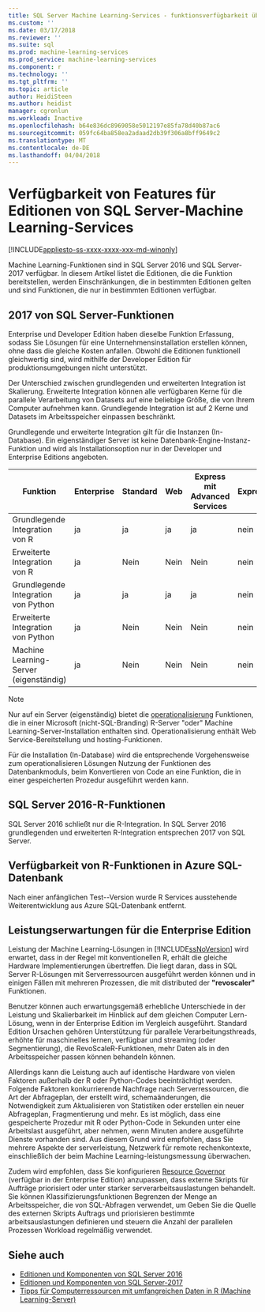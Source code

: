 ```yaml
---
title: SQL Server Machine Learning-Services - funktionsverfügbarkeit über Editionen | Microsoft Docs
ms.custom: ''
ms.date: 03/17/2018
ms.reviewer: ''
ms.suite: sql
ms.prod: machine-learning-services
ms.prod_service: machine-learning-services
ms.component: r
ms.technology: ''
ms.tgt_pltfrm: ''
ms.topic: article
author: HeidiSteen
ms.author: heidist
manager: cgronlun
ms.workload: Inactive
ms.openlocfilehash: b64e836dc8969058e5012197e85fa78d40b87ac6
ms.sourcegitcommit: 059fc64ba858ea2adaad2db39f306a8bff9649c2
ms.translationtype: MT
ms.contentlocale: de-DE
ms.lasthandoff: 04/04/2018
---
```

# <a name="feature-availability-across-editions-of-sql-server-machine-learning-services"></a>Verfügbarkeit von Features für Editionen von SQL Server-Machine Learning-Services
[!INCLUDE[appliesto-ss-xxxx-xxxx-xxx-md-winonly](../../includes/appliesto-ss-xxxx-xxxx-xxx-md-winonly.md)]
 
 Machine Learning-Funktionen sind in SQL Server 2016 und SQL Server-2017 verfügbar. In diesem Artikel listet die Editionen, die die Funktion bereitstellen, werden Einschränkungen, die in bestimmten Editionen gelten und sind Funktionen, die nur in bestimmten Editionen verfügbar.


## <a name="sql-server-2017-features"></a>2017 von SQL Server-Funktionen

Enterprise und Developer Edition haben dieselbe Funktion Erfassung, sodass Sie Lösungen für eine Unternehmensinstallation erstellen können, ohne dass die gleiche Kosten anfallen. Obwohl die Editionen funktionell gleichwertig sind, wird mithilfe der Developer Edition für produktionsumgebungen nicht unterstützt.

Der Unterschied zwischen grundlegenden und erweiterten Integration ist Skalierung. Erweiterte Integration können alle verfügbaren Kerne für die parallele Verarbeitung von Datasets auf eine beliebige Größe, die von Ihrem Computer aufnehmen kann. Grundlegende Integration ist auf 2 Kerne und Datasets im Arbeitsspeicher einpassen beschränkt. 

Grundlegende und erweiterte Integration gilt für die Instanzen (In-Database). Ein eigenständiger Server ist keine Datenbank-Engine-Instanz-Funktion und wird als Installationsoption nur in der Developer und Enterprise Editions angeboten.

|Funktion|Enterprise|Standard|Web|Express mit Advanced Services|Express 
|-------------|----------------|--------------|---------|------------------------------------|------------------------|  
|Grundlegende Integration von R|ja|ja|ja|ja|nein|   
|Erweiterte Integration von R|ja|Nein|Nein|Nein|nein| 
|Grundlegende Integration von Python|ja|ja|ja|ja|nein|
|Erweiterte Integration von Python|ja|Nein|Nein|Nein|nein| 
|Machine Learning-Server (eigenständig)|ja|Nein|Nein|Nein|nein|   

 > [!NOTE]
 > Nur auf ein Server (eigenständig) bietet die [operationalisierung](https://docs.microsoft.com/machine-learning-server/what-is-operationalization) Funktionen, die in einer Microsoft (nicht-SQL-Branding) R-Server "oder" Machine Learning-Server-Installation enthalten sind. Operationalisierung enthält Web Service-Bereitstellung und hosting-Funktionen.
>
> Für die Installation (In-Database) wird die entsprechende Vorgehensweise zum operationalisieren Lösungen Nutzung der Funktionen des Datenbankmoduls, beim Konvertieren von Code an eine Funktion, die in einer gespeicherten Prozedur ausgeführt werden kann.


## <a name="sql-server-2016-r-features"></a>SQL Server 2016-R-Funktionen

SQL Server 2016 schließt nur die R-Integration. In SQL Server 2016 grundlegenden und erweiterten R-Integration entsprechen 2017 von SQL Server.

## <a name="r-feature-availability-in-azure-sql-database"></a>Verfügbarkeit von R-Funktionen in Azure SQL-Datenbank
  
Nach einer anfänglichen Test--Version wurde R Services ausstehende Weiterentwicklung aus Azure SQL-Datenbank entfernt. 

## <a name="performance-expectations-for-enterprise-edition"></a>Leistungserwartungen für die Enterprise Edition

Leistung der Machine Learning-Lösungen in [!INCLUDE[ssNoVersion](../../includes/ssnoversion-md.md)] wird erwartet, dass in der Regel mit konventionellen R, erhält die gleiche Hardware Implementierungen übertreffen. Die liegt daran, dass in SQL Server R-Lösungen mit Serverressourcen ausgeführt werden können und in einigen Fällen mit mehreren Prozessen, die mit distributed der **"revoscaler"** Funktionen. 

Benutzer können auch erwartungsgemäß erhebliche Unterschiede in der Leistung und Skalierbarkeit im Hinblick auf dem gleichen Computer Lern-Lösung, wenn in der Enterprise Edition im Vergleich ausgeführt. Standard Edition Ursachen gehören Unterstützung für parallele Verarbeitungsthreads, erhöhte für maschinelles lernen, verfügbar und streaming (oder Segmentierung), die RevoScaleR-Funktionen, mehr Daten als in den Arbeitsspeicher passen können behandeln können. 

Allerdings kann die Leistung auch auf identische Hardware von vielen Faktoren außerhalb der R oder Python-Codes beeinträchtigt werden. Folgende Faktoren konkurrierende Nachfrage nach Serverressourcen, die Art der Abfrageplan, der erstellt wird, schemaänderungen, die Notwendigkeit zum Aktualisieren von Statistiken oder erstellen ein neuer Abfrageplan, Fragmentierung und mehr. Es ist möglich, dass eine gespeicherte Prozedur mit R oder Python-Code in Sekunden unter eine Arbeitslast ausgeführt, aber nehmen, wenn Minuten andere ausgeführte Dienste vorhanden sind.  Aus diesem Grund wird empfohlen, dass Sie mehrere Aspekte der serverleistung, Netzwerk für remote rechenkontexte, einschließlich der beim Machine Learning-leistungsmessung überwachen.

Zudem wird empfohlen, dass Sie konfigurieren [Resource Governor](../../relational-databases/resource-governor/resource-governor.md) (verfügbar in der Enterprise Edition) anzupassen, dass externe Skripts für Aufträge priorisiert oder unter starker serverarbeitsauslastungen behandelt. Sie können Klassifizierungsfunktionen Begrenzen der Menge an Arbeitsspeicher, die von SQL-Abfragen verwendet, um Geben Sie die Quelle des externen Skripts Auftrags und priorisieren bestimmte arbeitsauslastungen definieren und steuern die Anzahl der parallelen Prozessen Workload regelmäßig verwendet.

## <a name="see-also"></a>Siehe auch

+ [Editionen und Komponenten von SQL Server 2016](../../sql-server/editions-and-components-of-sql-server-2016.md)
+ [Editionen und Komponenten von SQL Server-2017](../../sql-server/editions-and-components-of-sql-server-2017.md)
+ [Tipps für Computerressourcen mit umfangreichen Daten in R (Machine Learning-Server)](https://docs.microsoft.com/machine-learning-server/r/tutorial-large-data-tips)
